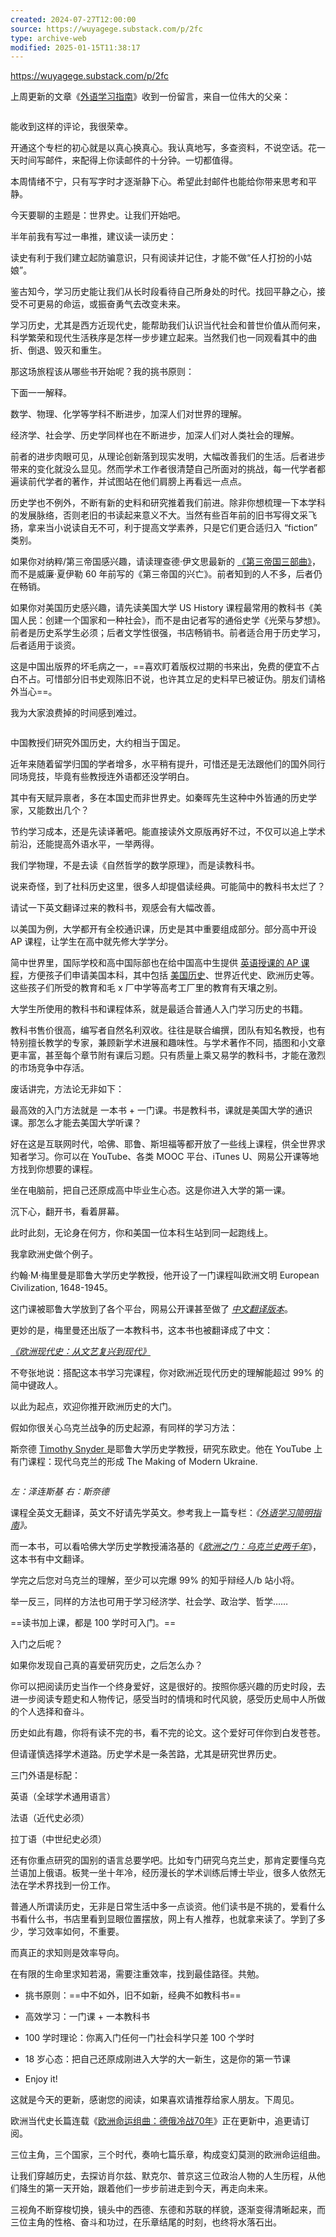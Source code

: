 ```yaml
---
created: 2024-07-27T12:00:00
source: https://wuyagege.substack.com/p/2fc
type: archive-web
modified: 2025-01-15T11:38:17
---
```


https://wuyagege.substack.com/p/2fc

上周更新的文章《[外语学习指南](https://wuyagege.substack.com/p/c51)》收到一份留言，来自一位伟大的父亲：

![![]({"src":"https://bucketeer-e05bbc84-baa3-437e-9518-adb32be77984.s3.amazonaws.com/public/images/34de8f19-e93e-46db-a1e9-d7ffe6ffe4f5_1504x858.jpeg","fullscreen":null,"imageSize":null,"height":831,"width":1456,"resizeWidth":null,"bytes":101521,"alt":null,"title":null,"type":"image/jpeg","href":null,"belowTheFold":false,"internalRedirect":null})](https://substackcdn.com/image/fetch/f%5Fauto,q%5Fauto:good,fl%5Fprogressive:steep/https%3A%2F%2Fbucketeer-e05bbc84-baa3-437e-9518-adb32be77984.s3.amazonaws.com%2Fpublic%2Fimages%2F34de8f19-e93e-46db-a1e9-d7ffe6ffe4f5%5F1504x858.jpeg)

能收到这样的评论，我很荣幸。

开通这个专栏的初心就是以真心换真心。我认真地写，多查资料，不说空话。花一天时间写邮件，来配得上你读邮件的十分钟。一切都值得。

本周情绪不宁，只有写字时才逐渐静下心。希望此封邮件也能给你带来思考和平静。

今天要聊的主题是：世界史。让我们开始吧。

半年前我有写过一串推，建议读一读历史：

读史有利于我们建立起防骗意识，只有阅读并记住，才能不做“任人打扮的小姑娘”。

鉴古知今，学习历史能让我们从长时段看待自己所身处的时代。找回平静之心，接受不可更易的命运，或振奋勇气去改变未来。

学习历史，尤其是西方近现代史，能帮助我们认识当代社会和普世价值从而何来，科学繁荣和现代生活秩序是怎样一步步建立起来。当然我们也一同观看其中的曲折、倒退、毁灭和重生。

那这场旅程该从哪些书开始呢？我的挑书原则：

下面一一解释。

数学、物理、化学等学科不断进步，加深人们对世界的理解。

经济学、社会学、历史学同样也在不断进步，加深人们对人类社会的理解。

前者的进步肉眼可见，从理论创新落到现实发明，大幅改善我们的生活。后者进步带来的变化就没么显见。然而学术工作者很清楚自己所面对的挑战，每一代学者都遍读前代学者的著作，并试图站在他们肩膀上再看远一点点。

历史学也不例外，不断有新的史料和研究推着我们前进。除非你想梳理一下本学科的发展脉络，否则老旧的书读起来意义不大。当然有些百年前的旧书写得文采飞扬，拿来当小说读自无不可，利于提高文学素养，只是它们更合适归入 “fiction” 类别。

如果你对纳粹/第三帝国感兴趣，请读理查德·伊文思最新的 [《第三帝国三部曲》](https://book.douban.com/subject/34928222/)，而不是威廉·夏伊勒 60 年前写的《第三帝国的兴亡》。前者知到的人不多，后者仍在畅销。

如果你对美国历史感兴趣，请先读美国大学 US History 课程最常用的教科书《美国人民：创建一个国家和一种社会》，而不是由记者写的通俗史学《光荣与梦想》。前者是历史系学生必须；后者文学性很强，书店畅销书。前者适合用于历史学习，后者适用于谈资。

这是中国出版界的坏毛病之一，==喜欢盯着版权过期的书来出，免费的便宜不占白不占。可惜部分旧书史观陈旧不说，也许其立足的史料早已被证伪。朋友们请格外当心==。

我为大家浪费掉的时间感到难过。

![![]({"src":"https://bucketeer-e05bbc84-baa3-437e-9518-adb32be77984.s3.amazonaws.com/public/images/b67f2103-c6ef-4b3a-8316-53a2cb734880_1080x1628.jpeg","fullscreen":null,"imageSize":null,"height":1628,"width":1080,"resizeWidth":null,"bytes":64236,"alt":null,"title":null,"type":"image/jpeg","href":null,"belowTheFold":true,"internalRedirect":null})](https://substackcdn.com/image/fetch/f%5Fauto,q%5Fauto:good,fl%5Fprogressive:steep/https%3A%2F%2Fbucketeer-e05bbc84-baa3-437e-9518-adb32be77984.s3.amazonaws.com%2Fpublic%2Fimages%2Fb67f2103-c6ef-4b3a-8316-53a2cb734880%5F1080x1628.jpeg)

中国教授们研究外国历史，大约相当于国足。

近年来随着留学归国的学者增多，水平稍有提升，可惜还是无法跟他们的国外同行同场竞技，毕竟有些教授连外语都还没学明白。

其中有天赋异禀者，多在本国史而非世界史。如秦晖先生这种中外皆通的历史学家，又能数出几个？

节约学习成本，还是先读译著吧。能直接读外文原版再好不过，不仅可以追上学术前沿，还能提高外语水平，一举两得。

我们学物理，不是去读《自然哲学的数学原理》，而是读教科书。

说来奇怪，到了社科历史这里，很多人却提倡读经典。可能简中的教科书太烂了？

请试一下英文翻译过来的教科书，观感会有大幅改善。

以美国为例，大学都开有全校通识课，历史是其中重要组成部分。部分高中开设 AP 课程，让学生在高中就先修大学学分。

简中世界里，国际学校和高中国际部也在给中国高中生提供 [英语授课的 AP 课程](https://www.studypug.com/learning/zh/articles/ap-classes/#1-ap%e8%af%be%e7%a8%8b%e6%98%af%e4%bb%80%e4%b9%88%ef%bc%9f%e6%9c%89%e5%93%aa%e4%ba%9b%ef%bc%9f)，方便孩子们申请美国本科，其中包括 [美国历史](https://www.163.com/dy/article/H9HOVPOM055386WO.html)、世界近代史、欧洲历史等。这些孩子们所受的教育和毛 x 厂中学等高考工厂里的教育有天壤之别。

大学生所使用的教科书和课程体系，就是最适合普通人入门学习历史的书籍。

教科书售价很高，编写者自然名利双收。往往是联合编撰，团队有知名教授，也有特别擅长教学的专家，兼顾新学术进展和趣味性。与学术著作不同，插图和小文章更丰富，甚至每个章节附有课后习题。只有质量上乘又易学的教科书，才能在激烈的市场竞争中存活。

废话讲完，方法论无非如下：

最高效的入门方法就是 一本书 + 一门课。书是教科书，课就是美国大学的通识课。那怎么才能去美国大学听课？

好在这是互联网时代，哈佛、耶鲁、斯坦福等都开放了一些线上课程，供全世界求知者学习。你可以在 YouTube、各类 MOOC 平台、iTunes U、网易公开课等地方找到你想要的课程。

坐在电脑前，把自己还原成高中毕业生心态。这是你进入大学的第一课。

沉下心，翻开书，看着屏幕。

此时此刻，无论身在何方，你和美国一位本科生站到同一起跑线上。

我拿欧洲史做个例子。

约翰·M·梅里曼是耶鲁大学历史学教授，他开设了一门课程叫欧洲文明 European Civilization, 1648-1945。

这门课被耶鲁大学放到了各个平台，网易公开课甚至做了 _[中文翻译版本](https://open.163.com/newview/movie/free?pid=M6GTA4DMV&mid=M6IC0FFE9)_。

更妙的是，梅里曼还出版了一本教科书，这本书也被翻译成了中文：

_[《欧洲现代史：从文艺复兴到现代》](https://book.douban.com/subject/26702291/)_

不夸张地说：搭配这本书学习完课程，你对欧洲近现代历史的理解能超过 99% 的简中键政人。

以此为起点，欢迎你推开欧洲历史的大门。

假如你很关心乌克兰战争的历史起源，有同样的学习方法：

斯奈德 [Timothy Snyder ](https://book.douban.com/author/4609965/) 是耶鲁大学历史学教授，研究东欧史。他在 YouTube 上有门课程：现代乌克兰的形成 The Making of Modern Ukraine.

![![]({"src":"https://bucketeer-e05bbc84-baa3-437e-9518-adb32be77984.s3.amazonaws.com/public/images/375520cb-b30b-4335-a07d-202e5a44f377_2001x2001.jpeg","fullscreen":null,"imageSize":null,"height":1456,"width":1456,"resizeWidth":null,"bytes":710890,"alt":null,"title":null,"type":"image/jpeg","href":null,"belowTheFold":true,"internalRedirect":null})](https://substackcdn.com/image/fetch/f%5Fauto,q%5Fauto:good,fl%5Fprogressive:steep/https%3A%2F%2Fbucketeer-e05bbc84-baa3-437e-9518-adb32be77984.s3.amazonaws.com%2Fpublic%2Fimages%2F375520cb-b30b-4335-a07d-202e5a44f377%5F2001x2001.jpeg)

_左：泽连斯基 右：斯奈德_

课程全英文无翻译，英文不好请先学英文。参考我上一篇专栏：_《[外语学习简明指南](https://wuyagege.substack.com/p/c51)》。_

而一本书，可以看哈佛大学历史学教授浦洛基的《_[欧洲之门：乌克兰史两千年](https://book.douban.com/subject/26983915/)_》，这本书有中文翻译。

学完之后您对乌克兰的理解，至少可以完爆 99% 的知乎辩经人/b 站小将。

举一反三，同样的方法也可用于学习经济学、社会学、政治学、哲学……

==读书加上课，都是 100 学时可入门。==

入门之后呢？

如果你发现自己真的喜爱研究历史，之后怎么办？

你可以把阅读历史当作一个终身爱好，这是很好的。按照你感兴趣的历史时段，去进一步阅读专题史和人物传记，感受当时的情境和时代风貌，感受历史局中人所做的个人选择和奋斗。

历史如此有趣，你将有读不完的书，看不完的论文。这个爱好可伴你到白发苍苍。

但请谨慎选择学术道路。历史学术是一条苦路，尤其是研究世界历史。

三门外语是标配：

英语（全球学术通用语言）

法语（近代史必须）

拉丁语（中世纪史必须）

还有你重点研究的国别的语言总要学吧。比如专门研究乌克兰史，那肯定要懂乌克兰语加上俄语。板凳一坐十年冷，经历漫长的学术训练后博士毕业，很多人依然无法在学术界找到一份工作。

普通人所谓读历史，无非是日常生活中多一点谈资。他们读书是不挑的，爱看什么书看什么书，书店里看到显眼位置摆放，网上有人推荐，也就拿来读了。学到了多少，学习效率如何，不重要。

而真正的求知则是效率导向。

在有限的生命里求知若渴，需要注重效率，找到最佳路径。共勉。

* 挑书原则：==中不如外，旧不如新，经典不如教科书==

* 高效学习：一门课 + 一本教科书

* 100 学时理论：你离入门任何一门社会科学只差 100 个学时

* 18 岁心态：把自己还原成刚进入大学的大一新生，这是你的第一节课

* Enjoy it!

这就是今天的更新，感谢您的阅读，如果喜欢请推荐给家人朋友。下周见。

欧洲当代史长篇连载《[欧洲命运组曲：德俄冷战70年](https://wuyagege.substack.com/p/78e)》正在更新中，追更请订阅。

三位主角，三个国家，三个时代，奏响七篇乐章，构成变幻莫测的欧洲命运组曲。

让我们穿越历史，去探访肖尔兹、默克尔、普京这三位政治人物的人生历程，从他们降生的第一天开始，跟着他们一步步前进走到今天，再走向未来。

三视角不断穿梭切换，镜头中的西德、东德和苏联的样貌，逐渐变得清晰起来，而三位主角的性格、奋斗和功过，在乐章结尾的时刻，也终将水落石出。
